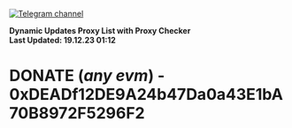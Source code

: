 [![Telegram channel](https://img.shields.io/endpoint?url=https://runkit.io/damiankrawczyk/telegram-badge/branches/master?url=https://t.me/n4z4v0d)](https://t.me/n4z4v0d) 

**Dynamic Updates Proxy List with Proxy Checker**  
**Last Updated: 19.12.23 01:12**

# DONATE (_any evm_) - 0xDEADf12DE9A24b47Da0a43E1bA70B8972F5296F2
